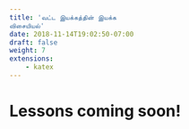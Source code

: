 ```yaml
---
title: 'வட்ட இயக்கத்தின் இயக்க
விசையியல்'
date: 2018-11-14T19:02:50-07:00
draft: false
weight: 7
extensions:
    - katex
---
```


# Lessons coming soon!